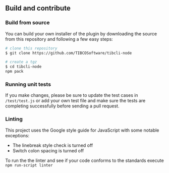 ## Build and contribute
### Build from source
You can build your own installer of the plugin by downloading the source from this repository and following a few easy steps:
```bash
# clone this repository
$ git clone https://github.com/TIBCOSoftware/tibcli-node

# create a tgz
$ cd tibcli-node
npm pack
```

### Running unit tests
If you make changes, please be sure to update the test cases in `/test/test.js` or add your own test file and make sure the tests are completing successfully before sending a pull request.

### Linting
This project uses the Google style guide for JavaScript with some notable exceptions:
* The linebreak style check is turned off
* Switch colon spacing is turned off

To run the the linter and see if your code conforms to the standards execute `npm run-script linter`
